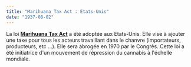 ```yaml
---
title: "Marihuana Tax Act : Etats-Unis"
date: "1937-08-02"
---
```


La loi [**Marihuana Tax Act**](http://www.druglibrary.org/schaffer/hemp/taxact/mjtaxact.htm) a été adoptée aux Etats-Unis. Elle vise à ajouter une taxe pour tous les acteurs travaillant dans le chanvre (importateurs, producteurs, etc ...).
Elle sera abrogée en 1970 par le Congrès. Cette loi a été initiatrice d'un mouvement de répression du cannabis à l'échelle mondiale.